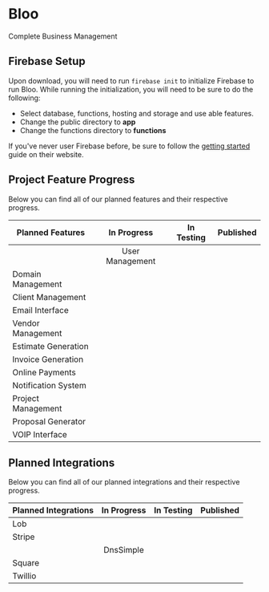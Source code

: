 # Bloo
Complete Business Management

## Firebase Setup
Upon download, you will need to run `firebase init` to initialize Firebase to run Bloo.
While running the initialization, you will need to be sure to do the following:

* Select database, functions, hosting and storage and use able features. 
* Change the public directory to **app**
* Change the functions directory to **functions**

If you've never user Firebase before, be sure to follow the [getting started](https://firebase.google.com/docs/web/setup?authuser=0) guide on their website.

## Project Feature Progress
Below you can find all of our planned features and their respective progress.

| Planned Features    | In Progress           | In Testing           | Published            |
| ------------------- | :-------------------: | :-------------------:| :-------------------:|
|                     | User Management       | 
| Domain Management   |
| Client Management   |
| Email Interface     |
| Vendor Management   |
| Estimate Generation |
| Invoice Generation  |
| Online Payments     |
| Notification System |
| Project Management  |
| Proposal Generator  |
| VOIP Interface      |

## Planned Integrations
Below you can find all of our planned integrations and their respective progress.

| Planned Integrations    | In Progress           | In Testing           | Published            |
| -------------------     | :-------------------: | :-------------------:| :-------------------:|
| Lob                     |
| Stripe                  |
|                         | DnsSimple             |
| Square                  |
| Twillio                 |